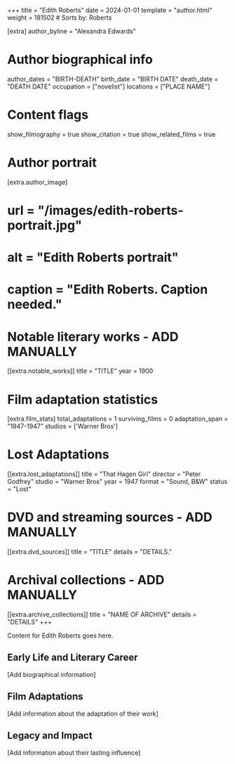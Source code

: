 +++
title = "Edith Roberts"
date = 2024-01-01
template = "author.html"
weight = 181502  # Sorts by: Roberts

[extra]
author_byline = "Alexandra Edwards"

# Author biographical info
author_dates = "BIRTH-DEATH"
birth_date = "BIRTH DATE"
death_date = "DEATH DATE"
occupation = ["novelist"]
locations = ["PLACE NAME"]

# Content flags
show_filmography = true
show_citation = true
show_related_films = true

# Author portrait
[extra.author_image]
# url = "/images/edith-roberts-portrait.jpg"
# alt = "Edith Roberts portrait"
# caption = "Edith Roberts. Caption needed."

# Notable literary works - ADD MANUALLY
[[extra.notable_works]]
title = "TITLE"
year = 1900

# Film adaptation statistics
[extra.film_stats]
total_adaptations = 1
surviving_films = 0
adaptation_span = "1947-1947"
studios = ['Warner Bros']
# Lost Adaptations
[[extra.lost_adaptations]]
title = "That Hagen Girl"
director = "Peter Godfrey"
studio = "Warner Bros"
year = 1947
format = "Sound, B&W"
status = "Lost"


# DVD and streaming sources - ADD MANUALLY
[[extra.dvd_sources]]
title = "TITLE"
details = "DETAILS."

# Archival collections - ADD MANUALLY
[[extra.archive_collections]]
title = "NAME OF ARCHIVE"
details = "DETAILS"
+++

Content for Edith Roberts goes here. 

## Early Life and Literary Career

[Add biographical information]

## Film Adaptations

[Add information about the adaptation of their work]

## Legacy and Impact

[Add information about their lasting influence]
